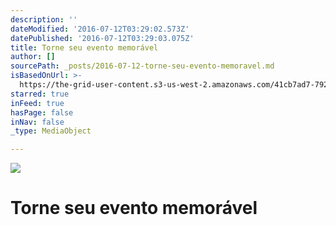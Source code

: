 ```yaml
---
description: ''
dateModified: '2016-07-12T03:29:02.573Z'
datePublished: '2016-07-12T03:29:03.075Z'
title: Torne seu evento memorável
author: []
sourcePath: _posts/2016-07-12-torne-seu-evento-memoravel.md
isBasedOnUrl: >-
  https://the-grid-user-content.s3-us-west-2.amazonaws.com/41cb7ad7-7929-435b-8556-2f07877181d6.png
starred: true
inFeed: true
hasPage: false
inNav: false
_type: MediaObject

---
```

![](https://the-grid-user-content.s3-us-west-2.amazonaws.com/41cb7ad7-7929-435b-8556-2f07877181d6.png)

# **Torne seu evento memorável**